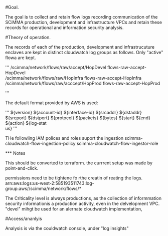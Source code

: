 #Goal.

The goal is to collect and retain flow logs recording communication of
the SCiMMA production, development and infrastructure VPCs and retain
these records for operational and information security analysis.


#Theory of operation.

The records of each of the production, development and infrastrucuture
enclaves are kept in distinct cloudwatch log groups as follows.
Only "active" flowa are kept. 

'''
/scimma/network/flows/raw/accept/HopDevel   flows-raw-accept-HopDevel  
/scimma/network/flows/raw/HopInfra          flows-raw-accept-HopInfra
/scimma/network/flows/raw/acccept/HopProd   flows-raw-accept-HopProd

'''

The default format provided by AWS is used:

'''
${version} ${account-id} ${interface-id} ${srcaddr} ${dstaddr} ${srcport} ${dstport} ${protocol} ${packets} ${bytes} ${start} ${end} ${action} ${log-stat\
us}
'''

THe followiing IAM polices and roles suport the ingestion
scimma-cloudwatch-flow-ingestion-policy
scimma-cloudwatch-flow-ingestor-role

*** Notes

This should be converted to terraform. the currrent setup  was made by point-and-click.

permissions need to be tightene fo rthe creatin of reating the logs. 
arn:aws:logs:us-west-2:585193511743:log-group:aws//scimma/network/flows/*

The Criticality level is always productions, as the collection of 
informmation security informationis a production activity, even in the
delvelopment VPC. "devel" mihgt be used for an alernate cloudwatch
implementation,


#Access/ananlyis

Analysis is via the couldwatch console, under "log insights"

